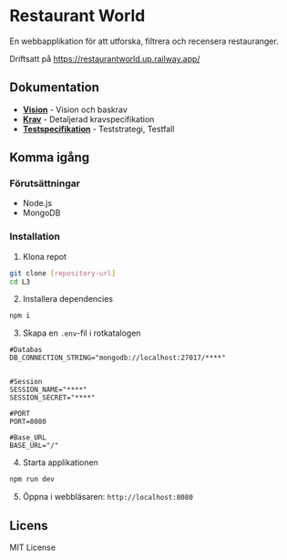 # Restaurant World

En webbapplikation för att utforska, filtrera och recensera restauranger.

Driftsatt på https://restaurantworld.up.railway.app/

## Dokumentation

- **[Vision](./docs/Vision.md)** - Vision och baskrav
- **[Krav](./docs/Krav.md)** - Detaljerad kravspecifikation
- **[Testspecifikation](./docs/Testplan.md)** - Teststrategi, Testfall

## Komma igång

### Förutsättningar
- Node.js
- MongoDB

### Installation

1. Klona repot
```bash
git clone [repository-url]
cd L3
```

2. Installera dependencies
```bash
npm i
```

3. Skapa en `.env`-fil i rotkatalogen
```env
#Databas
DB_CONNECTION_STRING="mongodb://localhost:27017/****"


#Session
SESSION_NAME="****"
SESSION_SECRET="****"

#PORT
PORT=8080

#Base_URL
BASE_URL="/"
```

4. Starta applikationen
```bash
npm run dev
```

5. Öppna i webbläsaren: `http://localhost:8080`

## Licens

MIT License
